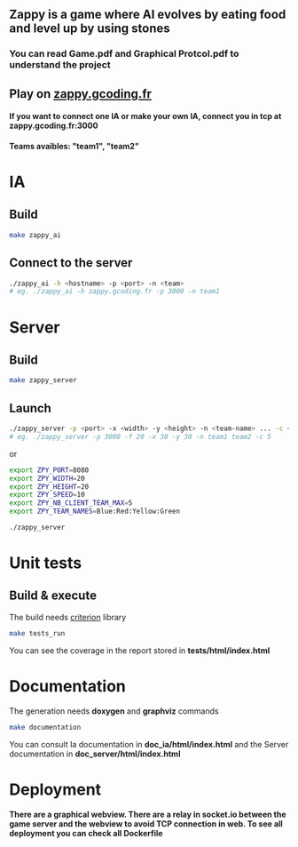 ## Zappy is a game where AI evolves by eating food and level up by using stones
### You can read **Game.pdf** and **Graphical Protcol.pdf** to understand the project

## Play on [zappy.gcoding.fr](https://zappy.gcoding.fr)
#### If you want to connect one IA or make your own IA, connect you in tcp at zappy.gcoding.fr:3000
#### Teams avaibles: "team1", "team2"

# IA
## Build
```bash
make zappy_ai
```
## Connect to the server
```bash
./zappy_ai -h <hostname> -p <port> -n <team>
# eg. ./zappy_ai -h zappy.gcoding.fr -p 3000 -n team1
```

# Server
## Build
```bash
make zappy_server
```
## Launch
```bash
./zappy_server -p <port> -x <width> -y <height> -n <team-name> ... -c <max-player-in-team> -f <speed>
# eg. ./zappy_server -p 3000 -f 20 -x 30 -y 30 -n team1 team2 -c 5
```
or
```bash
export ZPY_PORT=8080
export ZPY_WIDTH=20
export ZPY_HEIGHT=20
export ZPY_SPEED=10
export ZPY_NB_CLIENT_TEAM_MAX=5
export ZPY_TEAM_NAMES=Blue:Red:Yellow:Green

./zappy_server
```
# Unit tests
## Build & execute
The build needs [criterion](https://github.com/Snaipe/Criterion) library
```bash
make tests_run
```
You can see the coverage in the report stored in **tests/html/index.html**

# Documentation
The generation needs **doxygen** and **graphviz** commands
```bash
make documentation
```

You can consult Ia documentation in **doc_ia/html/index.html** and the Server documentation in **doc_server/html/index.html**

# Deployment
#### There are a graphical webview. There are a relay in socket.io between the game server and the webview to avoid TCP connection in web. To see all deployment you can check all **Dockerfile**
